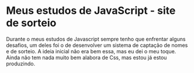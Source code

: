 # Meus estudos de JavaScript - site de sorteio
 Durante o meus estudos de Javascript sempre tenho que enfrentar alguns desafios, um deles foi o de desenvolver um sistema de captação de nomes e de sorteio. A ideia inicial não era bem essa, mas eu dei o meu toque. Ainda não tem nada muito bem alabora de Css, mas estou já estou produzindo.
